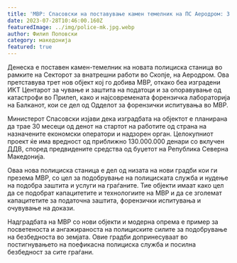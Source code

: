 ```yaml
---
title: 'МВР: Спасовски на поставување камен темелник на ПС Аеродром: 3 нови и 80 реконструирани објекти - 28 ЈУЛИ 2023'
date: 2023-07-28T10:46:00.160Z
featuredImage: ../img/police-mk.jpg.webp
author: Филип Поповски
category: македонија
featured: true
---
```

Денеска е поставен камен-темелник на новата полициска станица во рамките на Секторот за внатрешни работи во Скопје, на Аеродром. Ова претставува трет нов објект кој го добива МВР, откако беа изградени ИКТ Центарот за чување и заштита на податоци и за опоравување од катастрофи во Прилеп, како и најсовремената форензичка лабораторија на Балканот, кои се дел од Одделот за форензички испитувања во МВР.

Министерот Спасовски изјави дека изградбата на објектот е планирана да трае 30 месеци од денот на стартот на работите од страна на назначените економски оператори и надзорен орган. Целокупниот проект ќе има вредност од приближно 130.000.000 денари со вклучен ДДВ, според предвидените средства од буџетот на Република Северна Македонија.

Оваа нова полициска станица е дел од низата на нови градби кои ги презема МВР, со цел за подобрување на полициската служба и нудење на подобра заштита и услуги на граѓаните. Тие објекти имаат како цел да се подобрат капацитетите и технологиите на МВР и да се зголемат капацитетите за податочна заштита, форензички испитувања и очувување на докази.

Надградбата на МВР со нови објекти и модерна опрема е пример за посветеноста и ангажираноста на полициските силите за подобрување на безбедноста во земјата. Овие градби допринесуваат во постигнувањето на поефикасна полициска служба и посилна безбедност за сите граѓани.
